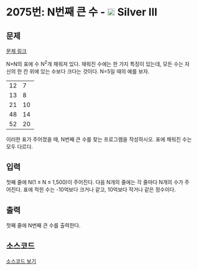 # 2075번: N번째 큰 수 - <img src="https://static.solved.ac/tier_small/8.svg" style="height:20px" /> Silver III

<!-- performance -->

<!-- 문제 제출 후 깃허브에 푸시를 했을 때 제출한 코드의 성능이 입력될 공간입니다.-->

<!-- end -->

## 문제

[문제 링크](https://boj.kr/2075)

<p>N×N의 표에 수&nbsp;N<sup>2</sup>개 채워져 있다. 채워진 수에는 한 가지 특징이 있는데, 모든 수는 자신의 한 칸 위에 있는 수보다&nbsp;크다는 것이다. N=5일 때의 예를 보자.</p>

<table class="table table-bordered" style="width:15%">
<tbody>
<tr>
<td style="width:3%">12</td>
<td style="width:3%">7</td>
<td style="width:3%">9</td>
<td style="width:3%">15</td>
<td style="width:3%">5</td>
</tr>
<tr>
<td>13</td>
<td>8</td>
<td>11</td>
<td>19</td>
<td>6</td>
</tr>
<tr>
<td>21</td>
<td>10</td>
<td>26</td>
<td>31</td>
<td>16</td>
</tr>
<tr>
<td>48</td>
<td>14</td>
<td>28</td>
<td>35</td>
<td>25</td>
</tr>
<tr>
<td>52</td>
<td>20</td>
<td>32</td>
<td>41</td>
<td>49</td>
</tr>
</tbody>
</table>

<p>이러한 표가 주어졌을 때, N번째 큰 수를 찾는 프로그램을 작성하시오. 표에 채워진 수는 모두 다르다.</p>

## 입력

<p>첫째 줄에 N(1 ≤ N ≤ 1,500)이 주어진다. 다음 N개의 줄에는 각 줄마다 N개의 수가 주어진다. 표에 적힌 수는 -10억보다 크거나 같고, 10억보다 작거나 같은 정수이다.</p>

## 출력

<p>첫째 줄에 N번째 큰 수를 출력한다.</p>

## 소스코드

[소스코드 보기](N번째%20큰%20수.py)